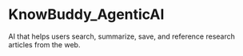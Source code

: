 # KnowBuddy_AgenticAI
AI that helps users search, summarize, save, and reference research articles from the web.

